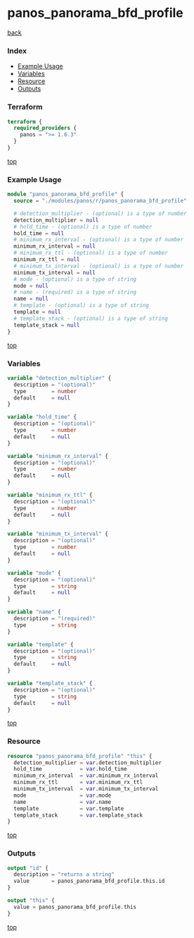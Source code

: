 # panos_panorama_bfd_profile

[back](../panos.md)

### Index

- [Example Usage](#example-usage)
- [Variables](#variables)
- [Resource](#resource)
- [Outputs](#outputs)

### Terraform

```terraform
terraform {
  required_providers {
    panos = ">= 1.6.3"
  }
}
```

[top](#index)

### Example Usage

```terraform
module "panos_panorama_bfd_profile" {
  source = "./modules/panos/r/panos_panorama_bfd_profile"

  # detection_multiplier - (optional) is a type of number
  detection_multiplier = null
  # hold_time - (optional) is a type of number
  hold_time = null
  # minimum_rx_interval - (optional) is a type of number
  minimum_rx_interval = null
  # minimum_rx_ttl - (optional) is a type of number
  minimum_rx_ttl = null
  # minimum_tx_interval - (optional) is a type of number
  minimum_tx_interval = null
  # mode - (optional) is a type of string
  mode = null
  # name - (required) is a type of string
  name = null
  # template - (optional) is a type of string
  template = null
  # template_stack - (optional) is a type of string
  template_stack = null
}
```

[top](#index)

### Variables

```terraform
variable "detection_multiplier" {
  description = "(optional)"
  type        = number
  default     = null
}

variable "hold_time" {
  description = "(optional)"
  type        = number
  default     = null
}

variable "minimum_rx_interval" {
  description = "(optional)"
  type        = number
  default     = null
}

variable "minimum_rx_ttl" {
  description = "(optional)"
  type        = number
  default     = null
}

variable "minimum_tx_interval" {
  description = "(optional)"
  type        = number
  default     = null
}

variable "mode" {
  description = "(optional)"
  type        = string
  default     = null
}

variable "name" {
  description = "(required)"
  type        = string
}

variable "template" {
  description = "(optional)"
  type        = string
  default     = null
}

variable "template_stack" {
  description = "(optional)"
  type        = string
  default     = null
}
```

[top](#index)

### Resource

```terraform
resource "panos_panorama_bfd_profile" "this" {
  detection_multiplier = var.detection_multiplier
  hold_time            = var.hold_time
  minimum_rx_interval  = var.minimum_rx_interval
  minimum_rx_ttl       = var.minimum_rx_ttl
  minimum_tx_interval  = var.minimum_tx_interval
  mode                 = var.mode
  name                 = var.name
  template             = var.template
  template_stack       = var.template_stack
}
```

[top](#index)

### Outputs

```terraform
output "id" {
  description = "returns a string"
  value       = panos_panorama_bfd_profile.this.id
}

output "this" {
  value = panos_panorama_bfd_profile.this
}
```

[top](#index)